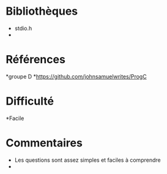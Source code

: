 # Bibliothèques
* stdio.h
*

# Références
*groupe D
*https://github.com/johnsamuelwrites/ProgC

# Difficulté
*Facile

# Commentaires
* Les questions sont assez simples et faciles à comprendre
* 

